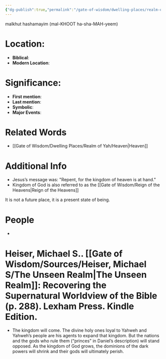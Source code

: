 ```yaml
---
{"dg-publish":true,"permalink":"/gate-of-wisdom/dwelling-places/realm-of-yah/kingdom-of-god/","tags":["GateWisdom","RealmofYah"]}
---
```


malkhut hashamayim (mal-KHOOT ha-sha-MAH-yeem)
# Location: 
- **Biblical**:
- **Modern Location**: 

# Significance:
- **First mention**:
- **Last mention**:
- **Symbolic**: 
- **Major Events**:

# Related Words
- [[Gate of Wisdom/Dwelling Places/Realm of Yah/Heaven\|Heaven]]
# Additional Info
- Jesus’s message was: "Repent, for the kingdom of heaven is at hand." 
- Kingdom of God is also referred to as the [[Gate of Wisdom/Reign of the Heavens\|Reign of the Heavens]] 

It is not a future place, it is a present state of being.

# People
- 

# Heiser, Michael S.. [[Gate of Wisdom/Sources/Heiser, Michael S/The Unseen Realm\|The Unseen Realm]]: Recovering the Supernatural Worldview of the Bible (p. 288). Lexham Press. Kindle Edition. 

- The kingdom will come. The divine holy ones loyal to Yahweh and Yahweh’s people are his agents to expand that kingdom. But the nations and the gods who rule them (“princes” in Daniel’s description) will stand opposed. As the kingdom of God grows, the dominions of the dark powers will shrink and their gods will ultimately perish.





